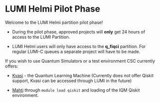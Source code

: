 # LUMI Helmi Pilot Phase 


Welcome to the LUMI Helmi partition pilot phase! 


* During the pilot phase, approved projects will **only** get 24 hours of access to the LUMI Partition.

* LUMI Helmi users will only have access to the **q_fiqci** partition. For regular LUMI-C queues a separate project will have to be made. 


If you wish to use Quantum Simulators or a test environment CSC currently offers:


* [Kvasi](../../computing/kvasi) - the Quantum Learning Machine (Currently does not offer Qiskit support, Kvasi can be accessed through LUMI in the future)

* [Mahti](../../computing/mahti) through `module load qiskit` and loading of the IQM Qiskit environment. 



